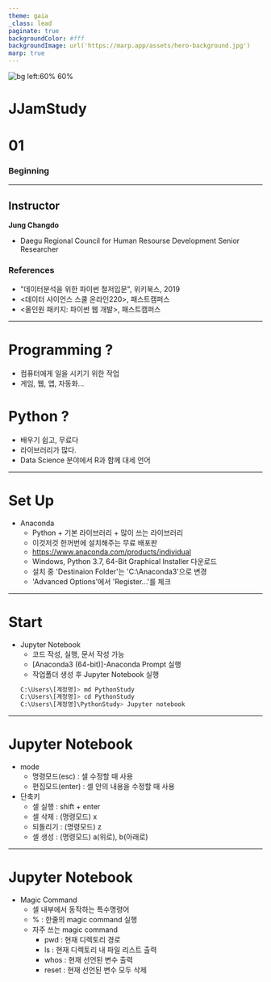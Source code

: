 ```yaml
---
theme: gaia
_class: lead
paginate: true
backgroundColor: #fff
backgroundImage: url('https://marp.app/assets/hero-background.jpg')
marp: true
---
```


![bg left:60% 60%](https://www.python.org/static/community_logos/python-logo-inkscape.svg)

# **JJamStudy**
# **01**
### Beginning

---
## Instructor
**Jung Changdo**
* Daegu Regional Council for Human Resourse Development
  Senior Researcher


### References
- "데이터분석을 위한 파이썬 철저입문", 위키북스, 2019
- <데이터 사이언스 스쿨 온라인220>, 패스트캠퍼스
- <올인원 패키지: 파이썬 웹 개발>, 패스트캠퍼스

---
# Programming ?

- 컴퓨터에게 일을 시키기 위한 작업
- 게임, 웹, 앱, 자동화...


# Python ?

- 배우기 쉽고, 무료다
- 라이브러리가 많다. 
- Data Science 분야에서 R과 함께 대세 언어

---
# Set Up
- Anaconda
    - Python + 기본 라이브러리 + 많이 쓰는 라이브러리
    - 이것저것 한꺼번에 설치해주는 무료 배포판
    - https://www.anaconda.com/products/individual
    - Windows, Python 3.7, 64-Bit Graphical Installer 다운로드
    - 설치 중 'Destinaion Folder'는 'C:\Anaconda3'으로 변경
    - 'Advanced Options'에서 'Register...'를 체크

---
# Start
- Jupyter Notebook
    - 코드 작성, 실행, 문서 작성 가능
    - [Anaconda3 (64-bit)]-Anaconda Prompt 실행
    - 작업폴더 생성 후 Jupyter Notebook 실행
     ```bash
    C:\Users\[계정명]> md PythonStudy
    C:\Users\[계정명]> cd PythonStudy
    C:\Users\[계정명]\PythonStudy> Jupyter notebook
    ```

---
# Jupyter Notebook
- mode
    - 명령모드(esc) : 셀 수정할 때 사용
    - 편집모드(enter) : 셀 안의 내용을 수정할 때 사용
- 단축키
    - 셀 실행 : shift + enter
    - 셀 삭제 : (명령모드) x
    - 되돌리기 : (명령모드) z
    - 셀 생성 : (명령모드) a(위로), b(아래로)

---
# Jupyter Notebook
- Magic Command
    - 셀 내부에서 동작하는 특수명령어
    - % : 한줄의 magic command 실행
    - 자주 쓰는 magic command
        - pwd : 현재 디렉토리 경로
        - ls : 현재 디렉토리 내 파일 리스트 출력
        - whos : 현재 선언된 변수 출력
        - reset : 현재 선언된 변수 모두 삭제